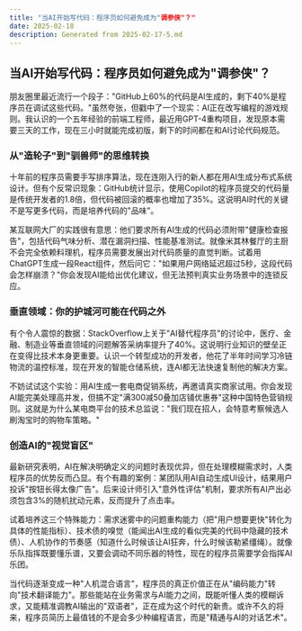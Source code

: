 ```yaml
---
title: "当AI开始写代码：程序员如何避免成为"调参侠"？"
date: 2025-02-18
description: Generated from 2025-02-17-5.md
---
```




## 当AI开始写代码：程序员如何避免成为"调参侠"？

朋友圈里最近流行一个段子："GitHub上60%的代码是AI生成的，剩下40%是程序员在调试这些代码。"虽然夸张，但戳中了一个现实：AI正在改写编程的游戏规则。我认识的一个五年经验的前端工程师，最近用GPT-4重构项目，发现原本需要三天的工作，现在三小时就能完成初版，剩下的时间都在和AI讨论代码规范。

### 从"造轮子"到"驯兽师"的思维转换
十年前的程序员需要手写排序算法，现在连刚入行的新人都在用AI生成分布式系统设计。但有个反常识现象：GitHub统计显示，使用Copilot的程序员提交的代码量是传统开发者的1.8倍，但代码被回滚的概率也增加了35%。这说明AI时代的关键不是写更多代码，而是培养代码的"品味"。

某互联网大厂的实践很有意思：他们要求所有AI生成的代码必须附带"健康检查报告"，包括代码气味分析、潜在漏洞扫描、性能基准测试。就像米其林餐厅的主厨不会完全依赖料理机，程序员需要发展出对代码质量的直觉判断。试着用ChatGPT生成一段React组件，然后问它："如果用户网络延迟超过5秒，这段代码会怎样崩溃？"你会发现AI能给出优化建议，但无法预判真实业务场景中的连锁反应。

### 垂直领域：你的护城河可能在代码之外
有个令人震惊的数据：StackOverflow上关于"AI替代程序员"的讨论中，医疗、金融、制造业等垂直领域的问题解答采纳率提升了40%。这说明行业知识的壁垒正在变得比技术本身更重要。认识一个转型成功的开发者，他花了半年时间学习冷链物流的温控标准，现在开发的智能仓储系统，连AI都无法快速复制他的解决方案。

不妨试试这个实验：用AI生成一套电商促销系统，再邀请真实商家试用。你会发现AI能完美处理高并发，但搞不定"满300减50叠加店铺优惠券"这种中国特色营销规则。这就是为什么某电商平台的技术总监说："我们现在招人，会特意考察候选人刷淘宝时的购物车策略。"

### 创造AI的"视觉盲区"
最新研究表明，AI在解决明确定义的问题时表现优异，但在处理模糊需求时，人类程序员的优势反而凸显。有个有趣的案例：某团队用AI自动生成UI设计，结果用户投诉"按钮长得太像广告"。后来设计师引入"意外性评估"机制，要求所有AI产出必须包含3%的随机扰动元素，反而提升了点击率。

试着培养这三个特殊能力：需求迷雾中的问题重构能力（把"用户想要更快"转化为具体的性能指标）、技术债的嗅觉（能闻出AI生成的看似完美的代码中隐藏的技术债）、人机协作的节奏感（知道什么时候该让AI狂奔，什么时候该勒紧缰绳）。就像乐队指挥既要懂乐谱，又要会调动不同乐器的特性，现在的程序员需要学会指挥AI乐团。

当代码逐渐变成一种"人机混合语言"，程序员的真正价值正在从"编码能力"转向"技术翻译能力"。那些能站在业务需求与AI能力之间，既能听懂人类的模糊诉求，又能精准调教AI输出的"双语者"，正在成为这个时代的新贵。或许不久的将来，程序员简历上最值钱的不是会多少种编程语言，而是"精通与AI的对话艺术"。